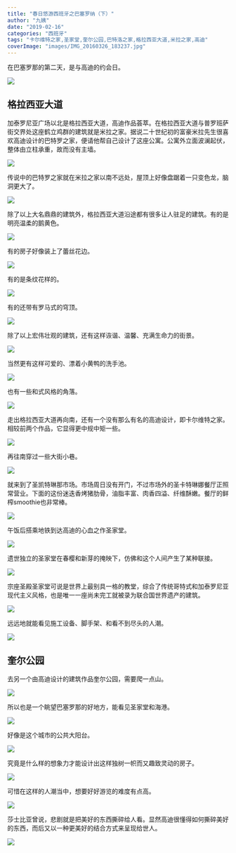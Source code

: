 ```yaml
---
title: "春日悠游西班牙之巴塞罗纳（下）"
author: "九姨"
date: "2019-02-16"
categories: "西班牙"
tags: "卡尔维特之家,圣家堂,奎尔公园,巴特洛之家,格拉西亚大道,米拉之家,高迪"
coverImage: "images/IMG_20160326_183237.jpg"
---
```


在巴塞罗那的第二天，是与高迪的约会日。

![](images/Screen-Shot-2019-02-10-at-17.01.10.png)

## 格拉西亚大道

加泰罗尼亚广场以北是格拉西亚大道，高迪作品荟萃。在格拉西亚大道与普罗班萨街交界处这座鹤立鸡群的建筑就是米拉之家。据说二十世纪初的富豪米拉先生很喜欢高迪设计的巴特罗之家，便请他帮自己设计了这座公寓。公寓外立面波澜起伏，整体由立柱承重，故而没有主墙。

![](images/IMG_20160327_120408.jpg)

传说中的巴特罗之家就在米拉之家以南不远处，屋顶上好像盘踞着一只变色龙，脑洞更大了。

![](images/IMG_20160327_123005.jpg)

除了以上大名鼎鼎的建筑外，格拉西亚大道沿途都有很多让人驻足的建筑。有的是明亮温柔的鹅黄色。

![](images/IMG_20160327_115720.jpg)

有的房子好像装上了蕾丝花边。

![](images/IMG_20160327_115103.jpg)

有的是条纹花样的。

![](images/IMG_20160327_114634.jpg)

有的还带有罗马式的穹顶。

![](images/IMG_20160327_113206.jpg)

除了以上宏伟壮观的建筑，还有这样诙谐、温馨、充满生命力的街景。

![](images/IMG_20160327_113730.jpg)

当然更有这样可爱的、漂着小黄鸭的洗手池。

![](images/43.jpeg)

也有一些和式风格的角落。

![](images/IMG_20160327_113923.jpg)

走出格拉西亚大道再向南，还有一个没有那么有名的高迪设计，即卡尔维特之家。相较前两个作品，它显得更中规中矩一些。

![](images/44.jpeg)

再往南穿过一些大街小巷。

![](images/45.jpeg)

就来到了圣凯特琳那市场。市场周日没有开门，不过市场外的圣卡特琳娜餐厅正照常营业。下面的这份迷迭香烤猪肋骨，油脂丰富、肉香四溢、纤维酥嫩。餐厅的鲜榨smoothie也非常棒。

![](images/46.jpeg)

午饭后搭乘地铁到达高迪的心血之作圣家堂。

![](images/IMG_20160327_111700-e1549475243566.jpg)

遗世独立的圣家堂在春樱和新芽的掩映下，仿佛和这个人间产生了某种联接。

![](images/IMG_20160327_104742-e1549475285405.jpg)

宗座圣殿圣家堂可说是世界上最别具一格的教堂，综合了传统哥特式和加泰罗尼亚现代主义风格，也是唯一一座尚未完工就被录为联合国世界遗产的建筑。

![](images/IMG_20160327_110325-e1549475272752.jpg)

远远地就能看见施工设备、脚手架、和看不到尽头的人潮。

![](images/IMG_20160327_110844-e1549475258822.jpg)

## 奎尔公园

去另一个由高迪设计的建筑作品奎尔公园，需要爬一点山。

![](images/47.jpeg)

所以也是一个眺望巴塞罗那的好地方，能看见圣家堂和海港。

![](images/48.jpeg)

好像是这个城市的公共大阳台。

![](images/IMG_20160326_180116.jpg)

究竟是什么样的想象力才能设计出这样独树一帜而又趣致灵动的房子。

![](images/IMG_20160326_174245.jpg)

可惜在这样的人潮当中，想要好好游览的难度有点高。

![](images/49.jpeg)

莎士比亚曾说，悲剧就是把美好的东西撕碎给人看。显然高迪很懂得如何撕碎美好的东西，而后又以一种更美好的结合方式来呈现给世人。

![](images/50.jpeg)
